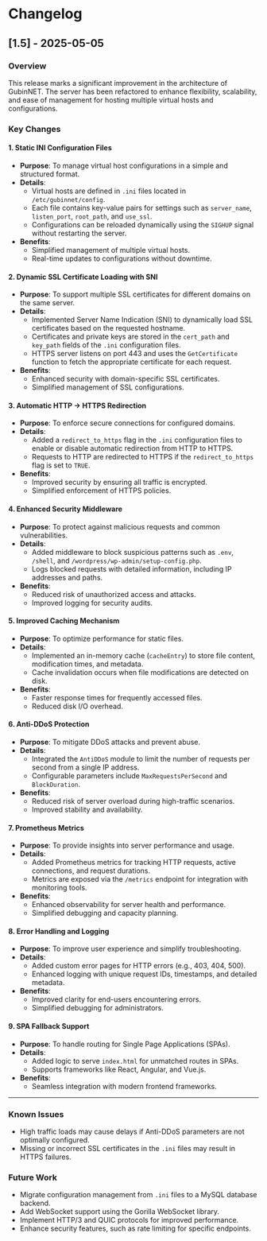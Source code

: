 # Changelog

## [1.5] - 2025-05-05

### Overview
This release marks a significant improvement in the architecture of GubinNET. The server has been refactored to enhance flexibility, scalability, and ease of management for hosting multiple virtual hosts and configurations.

### Key Changes

#### 1. **Static INI Configuration Files**
   - **Purpose**: To manage virtual host configurations in a simple and structured format.
   - **Details**:
     - Virtual hosts are defined in `.ini` files located in `/etc/gubinnet/config`.
     - Each file contains key-value pairs for settings such as `server_name`, `listen_port`, `root_path`, and `use_ssl`.
     - Configurations can be reloaded dynamically using the `SIGHUP` signal without restarting the server.
   - **Benefits**:
     - Simplified management of multiple virtual hosts.
     - Real-time updates to configurations without downtime.

#### 2. **Dynamic SSL Certificate Loading with SNI**
   - **Purpose**: To support multiple SSL certificates for different domains on the same server.
   - **Details**:
     - Implemented Server Name Indication (SNI) to dynamically load SSL certificates based on the requested hostname.
     - Certificates and private keys are stored in the `cert_path` and `key_path` fields of the `.ini` configuration files.
     - HTTPS server listens on port 443 and uses the `GetCertificate` function to fetch the appropriate certificate for each request.
   - **Benefits**:
     - Enhanced security with domain-specific SSL certificates.
     - Simplified management of SSL configurations.

#### 3. **Automatic HTTP → HTTPS Redirection**
   - **Purpose**: To enforce secure connections for configured domains.
   - **Details**:
     - Added a `redirect_to_https` flag in the `.ini` configuration files to enable or disable automatic redirection from HTTP to HTTPS.
     - Requests to HTTP are redirected to HTTPS if the `redirect_to_https` flag is set to `TRUE`.
   - **Benefits**:
     - Improved security by ensuring all traffic is encrypted.
     - Simplified enforcement of HTTPS policies.

#### 4. **Enhanced Security Middleware**
   - **Purpose**: To protect against malicious requests and common vulnerabilities.
   - **Details**:
     - Added middleware to block suspicious patterns such as `.env`, `/shell`, and `/wordpress/wp-admin/setup-config.php`.
     - Logs blocked requests with detailed information, including IP addresses and paths.
   - **Benefits**:
     - Reduced risk of unauthorized access and attacks.
     - Improved logging for security audits.

#### 5. **Improved Caching Mechanism**
   - **Purpose**: To optimize performance for static files.
   - **Details**:
     - Implemented an in-memory cache (`cacheEntry`) to store file content, modification times, and metadata.
     - Cache invalidation occurs when file modifications are detected on disk.
   - **Benefits**:
     - Faster response times for frequently accessed files.
     - Reduced disk I/O overhead.

#### 6. **Anti-DDoS Protection**
   - **Purpose**: To mitigate DDoS attacks and prevent abuse.
   - **Details**:
     - Integrated the `AntiDDoS` module to limit the number of requests per second from a single IP address.
     - Configurable parameters include `MaxRequestsPerSecond` and `BlockDuration`.
   - **Benefits**:
     - Reduced risk of server overload during high-traffic scenarios.
     - Improved stability and availability.

#### 7. **Prometheus Metrics**
   - **Purpose**: To provide insights into server performance and usage.
   - **Details**:
     - Added Prometheus metrics for tracking HTTP requests, active connections, and request durations.
     - Metrics are exposed via the `/metrics` endpoint for integration with monitoring tools.
   - **Benefits**:
     - Enhanced observability for server health and performance.
     - Simplified debugging and capacity planning.

#### 8. **Error Handling and Logging**
   - **Purpose**: To improve user experience and simplify troubleshooting.
   - **Details**:
     - Added custom error pages for HTTP errors (e.g., 403, 404, 500).
     - Enhanced logging with unique request IDs, timestamps, and detailed metadata.
   - **Benefits**:
     - Improved clarity for end-users encountering errors.
     - Simplified debugging for administrators.

#### 9. **SPA Fallback Support**
   - **Purpose**: To handle routing for Single Page Applications (SPAs).
   - **Details**:
     - Added logic to serve `index.html` for unmatched routes in SPAs.
     - Supports frameworks like React, Angular, and Vue.js.
   - **Benefits**:
     - Seamless integration with modern frontend frameworks.

---

### Known Issues

- High traffic loads may cause delays if Anti-DDoS parameters are not optimally configured.
- Missing or incorrect SSL certificates in the `.ini` files may result in HTTPS failures.

### Future Work

- Migrate configuration management from `.ini` files to a MySQL database backend.
- Add WebSocket support using the Gorilla WebSocket library.
- Implement HTTP/3 and QUIC protocols for improved performance.
- Enhance security features, such as rate limiting for specific endpoints.